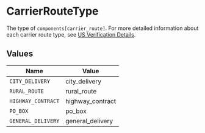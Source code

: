 # CarrierRouteType

The type of `components[carrier_route]`. For more detailed information about
each carrier route type, see [US Verification Details](#tag/US-Verification-Types).



## Values

| Name               | Value              |
| ------------------ | ------------------ |
| `CITY_DELIVERY`    | city_delivery      |
| `RURAL_ROUTE`      | rural_route        |
| `HIGHWAY_CONTRACT` | highway_contract   |
| `PO_BOX`           | po_box             |
| `GENERAL_DELIVERY` | general_delivery   |